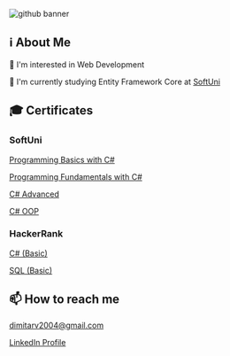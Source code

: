 ![github banner](https://user-images.githubusercontent.com/76208848/180754728-c21c8eea-af86-4930-8ebf-28c6ceeeaa50.png)

## ℹ️ About Me
👀 I'm interested in Web Development

🌱 I'm currently studying Entity Framework Core at [SoftUni](https://softuni.bg/)

## 🎓 Certificates
### SoftUni
[Programming Basics with C#](https://softuni.bg/certificates/Details/124141/b458e543)

[Programming Fundamentals with C#](https://softuni.bg/certificates/Details/139432/8ae64d41)

[C# Advanced](https://softuni.bg/certificates/details/144022/09847da2)

[C# OOP](https://softuni.bg/Certificates/Details/150776/f940927c)

### HackerRank
[C# (Basic)](https://www.hackerrank.com/certificates/4098281c32b3)

[SQL (Basic)](https://www.hackerrank.com/certificates/ceb35c3f5223)

## 📫 How to reach me
[dimitarv2004@gmail.com](https://mail.google.com/mail/u/0/#inbox?compose=CllgCJZXhWpbslLpbsGjTJlcMlNPkHsCxXDqlfnKGkZhRVLDxcHxtthgDsWkVCClgzKvQdQgLLq)

[LinkedIn Profile](https://www.linkedin.com/in/dimitar-vasilev-a38b65235/)
